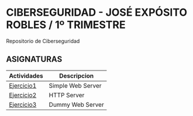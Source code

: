 # CIBERSEGURIDAD - JOSÉ EXPÓSITO ROBLES / 1º TRIMESTRE
Repositorio de Ciberseguridad
## ASIGNATURAS
| Actividades  | Descripcion |
| ------------- | ------------- |
| [Ejercicio1](Ejercicio1/documento.md)  | Simple Web Server  |
|  [Ejercicio2](HTTP-Server/documento.md)  | HTTP Server |
|  [Ejercicio3](Dummy/documento.md)  | Dummy Web Server |
